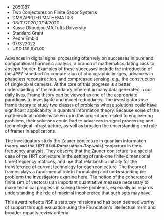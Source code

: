 
* 2050187
* Two Conjectures on Finite Gabor Systems
* DMS,APPLIED MATHEMATICS
* 08/01/2020,10/14/2020
* Kasso Okoudjou,MA,Tufts University
* Standard Grant
* Pedro Embid
* 07/31/2022
* USD 138,841.00

Advances in digital signal processing often rely on successes in pure and
computational harmonic analysis, a branch of mathematics dating back to Joseph
Fourier. Examples of these successes include the introduction of the JPEG
standard for compression of photographic images, advances in phaseless
reconstruction, and compressed sensing, e.g., the construction of single pixel
cameras. At the core of this progress is a better understanding of the
redundancy inherent in many data generated in our daily lives. Frame theory can
be viewed as one of the appropriate paradigms to investigate and model
redundancy. The investigators use frame theory to study two classes of problems
whose solutions could have significant applicability in quantum information
theory. Because some of the mathematical problems taken up in this project are
related to engineering problems, their solutions could lead to advances in
signal processing and technological infrastructure, as well as broaden the
understanding and role of frames in applications.

The investigators study the Zauner conjecture in quantum information theory and
the HRT (Heil-Ramanathan-Topiwala) conjecture in time-frequency analysis. They
observe that the Zauner conjecture is a special case of the HRT conjecture in
the setting of rank-one finite-dimensional time-frequency matrices, and use that
relationship initially for the transference of current technology for each
conjecture. The theory of frames plays a fundamental role in formulating and
understanding the problems the investigators examine here. The notion of the
coherence of finite sets of vectors is an important quantitative measure
necessary to make technical progress in solving these problems, especially as
regards understanding the role of maximal incoherence that such sets may have.

This award reflects NSF's statutory mission and has been deemed worthy of
support through evaluation using the Foundation's intellectual merit and broader
impacts review criteria.
